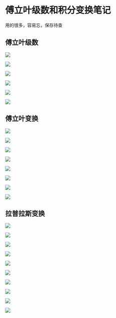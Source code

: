 # 傅立叶级数和积分变换笔记

用的很多，容易忘，保存待查

## 傅立叶级数

![](./notes/page-225.jpeg)

![](./notes/page-226.jpeg)

![](./notes/page-227.jpeg)

![](./notes/page-228.jpeg)

![](./notes/page-229.jpeg)

![](./notes/page-230.jpeg)

## 傅立叶变换

![](./notes/page-59.jpeg)

![](./notes/page-60.jpeg)

![](./notes/page-61.jpeg)

![](./notes/page-62.jpeg)

![](./notes/page-63.jpeg)

![](./notes/page-64.jpeg)

![](./notes/page-65.jpeg)

![](./notes/page-66.jpeg)

## 拉普拉斯变换

![](./notes/page-67.jpeg)

![](./notes/page-68.jpeg)

![](./notes/page-69.jpeg)

![](./notes/page-70.jpeg)

![](./notes/page-71.jpeg)

![](./notes/page-72.jpeg)

![](./notes/page-73.jpeg)

![](./notes/page-74.jpeg)

![](./notes/page-75.jpeg)

![](./notes/page-77.jpeg)